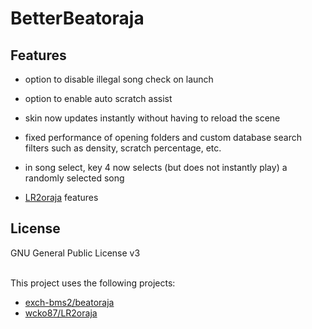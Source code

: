 # BetterBeatoraja
## Features
- option to disable illegal song check on launch
- option to enable auto scratch assist


- skin now updates instantly without having to reload the scene
- fixed performance of opening folders and custom database search filters such as density, scratch percentage, etc.
- in song select, key 4 now selects (but does not instantly play) a randomly selected song


- [LR2oraja](https://github.com/wcko87/lr2oraja/tree/lr2oraja) features


## License
GNU General Public License v3

<br>This project uses the following projects:
- [exch-bms2/beatoraja](https://github.com/exch-bms2/beatoraja/)
- [wcko87/LR2oraja](https://github.com/wcko87/lr2oraja)